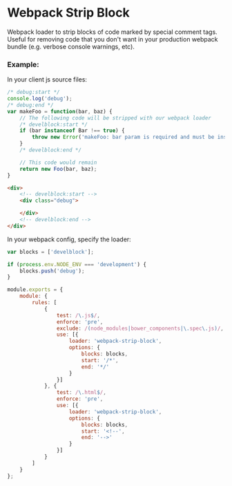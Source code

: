 Webpack Strip Block
===================

Webpack loader to strip blocks of code marked by special comment tags. Useful for removing code that you don't want in your production webpack bundle (e.g. verbose console warnings, etc).

### Example:

In your client js source files:

```javascript
/* debug:start */
console.log('debug');
/* debug:end */
var makeFoo = function(bar, baz) {
    // The following code will be stripped with our webpack loader
    /* develblock:start */
    if (bar instanceof Bar !== true) {
        throw new Error('makeFoo: bar param is required and must be instance of Bar');
    }
    /* develblock:end */

    // This code would remain
    return new Foo(bar, baz);
}

```

```html
<div>
    <!-- develblock:start -->
    <div class="debug">

    </div>
    <!-- develblock:end -->
</div>
```

In your webpack config, specify the loader:

```javascript
var blocks = ['develblock'];

if (process.env.NODE_ENV === 'development') {
    blocks.push('debug');
}

module.exports = {
    module: {
        rules: [
            {
                test: /\.js$/,
                enforce: 'pre',
                exclude: /(node_modules|bower_components|\.spec\.js)/,
                use: [{
                    loader: 'webpack-strip-block',
                    options: {
                        blocks: blocks,
                        start: '/*',
                        end: '*/'
                    }
                }]
            }, {
                test: /\.html$/,
                enforce: 'pre',
                use: [{
                    loader: 'webpack-strip-block',
                    options: {
                        blocks: blocks,
                        start: '<!--',
                        end: '-->'
                    }
                }]
            }
        ]
    }
};
```
